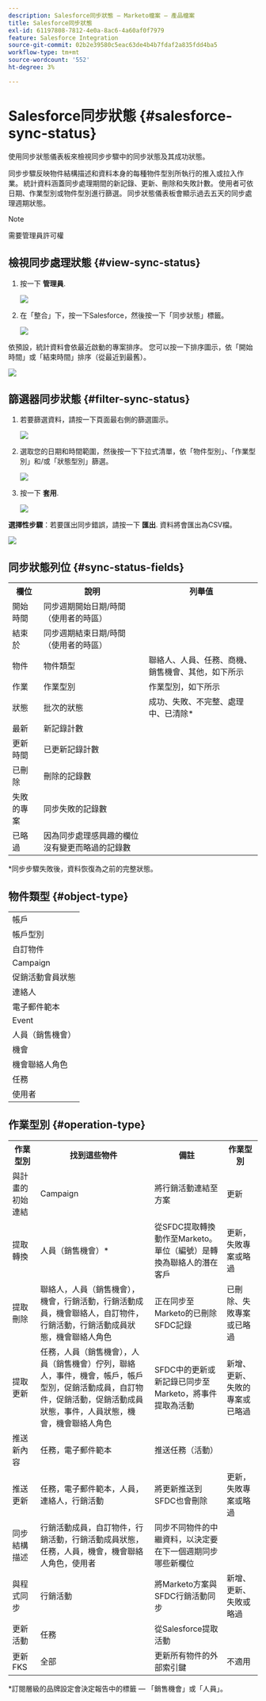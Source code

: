```yaml
---
description: Salesforce同步狀態 — Marketo檔案 — 產品檔案
title: Salesforce同步狀態
exl-id: 61197808-7812-4e0a-8ac6-4a60af0f7979
feature: Salesforce Integration
source-git-commit: 02b2e39580c5eac63de4b4b7fdaf2a835fdd4ba5
workflow-type: tm+mt
source-wordcount: '552'
ht-degree: 3%

---
```


# Salesforce同步狀態 {#salesforce-sync-status}

使用同步狀態儀表板來檢視同步步驟中的同步狀態及其成功狀態。

同步步驟反映物件結構描述和資料本身的每種物件型別所執行的推入或拉入作業。 統計資料涵蓋同步處理期間的新記錄、更新、刪除和失敗計數。 使用者可依日期、作業型別或物件型別進行篩選。 同步狀態儀表板會顯示過去五天的同步處理週期狀態。

>[!NOTE]
>
>需要管理員許可權

## 檢視同步處理狀態 {#view-sync-status}

1. 按一下 **管理員**.

   ![](assets/salesforce-sync-status-1.png)

1. 在「整合」下，按一下Salesforce，然後按一下「同步狀態」標籤。

   ![](assets/salesforce-sync-status-2.png)

依預設，統計資料會依最近啟動的專案排序。 您可以按一下排序圖示，依「開始時間」或「結束時間」排序（從最近到最舊）。

![](assets/salesforce-sync-status-3.png)

## 篩選器同步狀態 {#filter-sync-status}

1. 若要篩選資料，請按一下頁面最右側的篩選圖示。

   ![](assets/salesforce-sync-status-4.png)

1. 選取您的日期和時間範圍，然後按一下下拉式清單，依「物件型別」、「作業型別」和/或「狀態型別」篩選。

   ![](assets/salesforce-sync-status-5.png)

1. 按一下 **套用**.

   ![](assets/salesforce-sync-status-6.png)

**選擇性步驟**：若要匯出同步錯誤，請按一下 **匯出**. 資料將會匯出為CSV檔。

![](assets/salesforce-sync-status-7.png)

## 同步狀態列位 {#sync-status-fields}

<table> 
 <colgroup> 
  <col> 
  <col> 
  <col> 
 </colgroup> 
 <tbody> 
  <tr> 
   <th>欄位</th> 
   <th>說明</th> 
   <th>列舉值</th> 
  </tr> 
  <tr> 
   <td colspan="1">開始時間</td> 
   <td colspan="1">同步週期開始日期/時間（使用者的時區）</td> 
   <td colspan="1"></td> 
  </tr>  
  <tr> 
   <td colspan="1">結束於</td> 
   <td colspan="1">同步週期結束日期/時間（使用者的時區）</td> 
   <td colspan="1"></td> 
  </tr> 
  <tr> 
   <td colspan="1">物件</td> 
   <td colspan="1">物件類型</td> 
   <td colspan="1">聯絡人、人員、任務、商機、銷售機會、其他，如下所示</td> 
  </tr>  
  <tr> 
   <td colspan="1">作業</td> 
   <td colspan="1">作業型別</td> 
   <td colspan="1">作業型別，如下所示</td> 
  </tr>  
  <tr> 
   <td colspan="1">狀態</td> 
   <td colspan="1">批次的狀態</td> 
   <td colspan="1">成功、失敗、不完整、處理中、已清除*</td> 
  </tr>
  <tr> 
   <td colspan="1">最新</td> 
   <td colspan="1">新記錄計數</td> 
   <td colspan="1"></td> 
  </tr>  
  <tr> 
   <td colspan="1">更新時間</td> 
   <td colspan="1">已更新記錄計數</td> 
   <td colspan="1"></td> 
  </tr>  
  <tr> 
   <td colspan="1">已刪除</td> 
   <td colspan="1">刪除的記錄數</td> 
   <td colspan="1"></td> 
  </tr> 
  <tr> 
   <td colspan="1">失敗的專案</td> 
   <td colspan="1">同步失敗的記錄數</td> 
   <td colspan="1"><br></td> 
  </tr>  
  <tr> 
   <td colspan="1">已略過</td> 
   <td colspan="1">因為同步處理感興趣的欄位沒有變更而略過的記錄數</td> 
   <td colspan="1"></td> 
  </tr>  
 </tbody> 
</table>

&#42;同步步驟失敗後，資料恢復為之前的完整狀態。

## 物件類型 {#object-type}

<table> 
 <colgroup> 
  <col> 
 </colgroup> 
 <tbody> 
  <tr> 
   <td colspan="1">帳戶</td> 
  </tr>  
  <tr> 
   <td colspan="1">帳戶型別</td> 
  </tr> 
  <tr> 
   <td colspan="1">自訂物件</td> 
  </tr>  
  <tr> 
   <td colspan="1">Campaign</td> 
  </tr>  
  <tr> 
   <td colspan="1">促銷活動會員狀態</td> 
  </tr>
  <tr> 
   <td colspan="1">連絡人</td> 
  </tr>  
  <tr> 
   <td colspan="1">電子郵件範本</td> 
  </tr>  
  <tr> 
   <td colspan="1">Event</td> 
  </tr> 
  <tr> 
   <td colspan="1">人員（銷售機會）</td> 
  </tr>  
  <tr> 
   <td colspan="1">機會</td> 
  </tr>  
  <tr> 
   <td colspan="1">機會聯絡人角色</td> 
  </tr>  
  <tr> 
   <td colspan="1">任務</td> 
  </tr>  
  <tr> 
   <td colspan="1">使用者</td> 
  </tr>  
 </tbody> 
</table>

## 作業型別 {#operation-type}

<table> 
 <colgroup> 
  <col> 
  <col> 
  <col>
  <col> 
 </colgroup> 
 <tbody> 
  <tr> 
   <th>作業型別</th> 
   <th>找到這些物件</th> 
   <th>備註</th> 
   <th>作業型別</th>
  </tr> 
  <tr> 
   <td colspan="1">與計畫的初始連結</td> 
   <td colspan="1">Campaign</td> 
   <td colspan="1">將行銷活動連結至方案</td> 
   <td colspan="1">更新</td>
  </tr>  
  <tr> 
   <td colspan="1">提取轉換</td> 
   <td colspan="1">人員（銷售機會）*</td> 
   <td colspan="1">從SFDC提取轉換動作至Marketo。 單位（編號）是轉換為聯絡人的潛在客戶</td> 
   <td colspan="1">更新，失敗專案或略過</td>
  </tr> 
  <tr> 
   <td colspan="1">提取刪除</td> 
   <td colspan="1">聯絡人，人員（銷售機會），機會，行銷活動，行銷活動成員，機會聯絡人，自訂物件，行銷活動，行銷活動成員狀態，機會聯絡人角色</td> 
   <td colspan="1">正在同步至Marketo的已刪除SFDC記錄</td> 
   <td colspan="1">已刪除、失敗專案或已略過</td>
  </tr>  
  <tr> 
   <td colspan="1">提取更新</td> 
   <td colspan="1">任務，人員（銷售機會），人員（銷售機會）佇列，聯絡人，事件，機會，帳戶，帳戶型別，促銷活動成員，自訂物件，促銷活動，促銷活動成員狀態，事件，人員狀態，機會，機會聯絡人角色</td> 
   <td colspan="1">SFDC中的更新或新記錄已同步至Marketo，將事件提取為活動</td> 
   <td colspan="1">新增、更新、失敗的專案或已略過</td>
  </tr>  
  <tr> 
   <td colspan="1">推送新內容</td> 
   <td colspan="1">任務，電子郵件範本</td> 
   <td colspan="1">推送任務（活動）</td> 
   <td colspan="1"></td>
  </tr>
  <tr> 
   <td colspan="1">推送更新</td> 
   <td colspan="1">任務，電子郵件範本，人員，連絡人，行銷活動</td> 
   <td colspan="1">將更新推送到SFDC也會刪除</td> 
   <td colspan="1">更新，失敗專案或略過</td>
  </tr>  
  <tr> 
   <td colspan="1">同步結構描述</td> 
   <td colspan="1">行銷活動成員，自訂物件，行銷活動，行銷活動成員狀態，任務，人員，機會，機會聯絡人角色，使用者</td> 
   <td colspan="1">同步不同物件的中繼資料，以決定要在下一個週期同步哪些新欄位</td> 
   <td colspan="1"></td>
  </tr>  
  <tr> 
   <td colspan="1">與程式同步</td> 
   <td colspan="1">行銷活動</td> 
   <td colspan="1">將Marketo方案與SFDC行銷活動同步</td> 
   <td colspan="1">新增、更新、失敗或略過</td>
  </tr> 
  <tr> 
   <td colspan="1">更新活動</td> 
   <td colspan="1">任務</td> 
   <td colspan="1">從Salesforce提取活動</td> 
   <td colspan="1"></td>
  </tr>  
  <tr> 
   <td colspan="1">更新FKS</td> 
   <td colspan="1">全部</td> 
   <td colspan="1">更新所有物件的外部索引鍵</td> 
   <td colspan="1">不適用</td>
  </tr>  
 </tbody> 
</table>

&#42;訂閱層級的品牌設定會決定報告中的標籤 — 「銷售機會」或「人員」。

